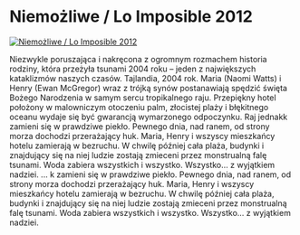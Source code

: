 Niemożliwe / Lo Imposible 2012 
=============
[![Niemożliwe / Lo Imposible 2012 ](http://vidos.pl/images/player.gif)](http://vidos.pl/niemozliwe-lo-imposible-2012)

 Niezwykle poruszająca i nakręcona z ogromnym rozmachem historia rodziny, która przeżyła tsunami 2004 roku – jeden z największych kataklizmów naszych czasów. Tajlandia, 2004 rok. Maria (Naomi Watts) i Henry (Ewan McGregor) wraz z trójką synów postanawiają spędzić święta Bożego Narodzenia w samym sercu tropikalnego raju. Przepiękny hotel położony w malowniczym otoczeniu palm, złocistej plaży i błękitnego oceanu wydaje się być gwarancją wymarzonego odpoczynku. Raj jednakk zamieni się w prawdziwe piekło. Pewnego dnia, nad ranem, od strony morza dochodzi przerażający huk. Maria, Henry i wszyscy mieszkańcy hotelu zamierają w bezruchu. W chwilę później cała plaża, budynki i znajdujący się na niej ludzie zostają zmieceni przez monstrualną falę tsunami. Woda zabiera wszystkich i wszystko. Wszystko… z wyjątkiem nadziei.  ... k zamieni się w prawdziwe piekło. Pewnego dnia, nad ranem, od strony morza dochodzi przerażający huk. Maria, Henry i wszyscy mieszkańcy hotelu zamierają w bezruchu. W chwilę później cała plaża, budynki i znajdujący się na niej ludzie zostają zmieceni przez monstrualną falę tsunami. Woda zabiera wszystkich i wszystko. Wszystko… z wyjątkiem nadziei.

